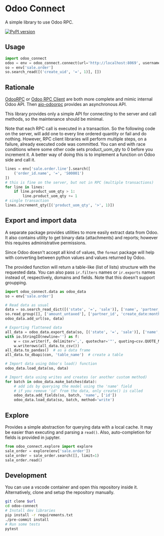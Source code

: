 # Odoo Connect

A simple library to use Odoo RPC.

[![PyPI version](https://badge.fury.io/py/odoo-connect.svg)](https://pypi.org/project/odoo-connect/)

## Usage

```python
import odoo_connect
odoo = env = odoo_connect.connect(url='http://localhost:8069', username='admin', password='admin')
so = env['sale.order']
so.search_read([('create_uid', '=', 1)], [])
```

## Rationale

[OdooRPC](https://pypi.org/project/OdooRPC/)
or [Odoo RPC Client](https://pypi.org/project/odoo-rpc-client/)
are both more complete and mimic internal Odoo API.
Then [aio-odoorpc](https://pypi.org/project/aio-odoorpc/) provides
an asynchronous API.

This library provides only a simple API for connecting to the server
and call methods, so the maintenance should be minimal.

Note that each RPC call is executed in a transaction.
So the following code on the server, will add one to every line ordered
quantity or fail and do nothing.
However, RPC client libraries will perform multiple steps, on a failure,
already executed code was committed. You can end with race conditions
where some other code sets product_uom_qty to 0 before you increment it.
A better way of doing this is to implement a function on Odoo side and call it.

```python
lines = env['sale.order.line'].search([
	('order_id.name', '=', 'S00001')
])
# this is fine on the server, but not in RPC (multiple transactions)
for line in lines:
	if line.product_uom_qty > 1:
		line.product_uom_qty += 1
# single transaction
lines.increment_qty([('product_uom_qty', '>', 1)])
```

## Export and import data

A separate package provides utilities to more easily extract data from Odoo.
It also contains utility to get binary data (attachments) and reports;
however this requires administrative permissions.

Since Odoo doesn't accept all kind of values, the `format` package will help
with converting between python values and values returned by Odoo.

The provided function will return a table-like (list of lists) structure
with the requested data.
You can also pass `ir.filters` names or `ir.exports` names instead of,
respectively, domains and fields. Note that this doesn't support groupping.

```python
import odoo_connect.data as odoo_data
so = env['sale.order']

# Read data as usual
data = so.search_read_dict([('state', '=', 'sale')], ['name', 'partner_id.name'])
so.read_group([], ['amount_untaxed'], ['partner_id', 'create_date:month'])
odoo_data.add_url(so, data)

# Exporting flattened data
all_data = odoo_data.export_data(so, [('state', '=', 'sale')], ['name', 'partner_id.name'])
with io.StringIO(newline='') as f:
    w = csv.writer(f, delimiter=',', quotechar='"', quoting=csv.QUOTE_MINIMAL)
    w.writerows(all_data.to_csv())
all_data.to_pandas()  # as a data frame
all_data.to_dbapi(con, 'table_name')  # create a table

# Import data using Odoo's load() function
odoo_data.load_data(so, data)

# Import data using writes and creates (or another custom method)
for batch in odoo_data.make_batches(data):
	# add ids by querying the model using the 'name' field
	# if you remove 'id' from the data, only create() is called
	odoo_data.add_fields(so, batch, 'name', ['id'])
	odoo_data.load_data(so, batch, method='write')
```

## Explore

Provides a simple abstraction for querying data with a local cache.
It may be easier than executing and parsing a `read()`.
Also, auto-completion for fields is provided in jupyter.

```python
from odoo_connect.explore import explore
sale_order = explore(env['sale.order'])
sale_order = sale_order.search([], limit=1)
sale_order.read()
```

## Development

You can use a vscode container and open this repository inside it.
Alternatively, clone and setup the repository manually.

```bash
git clone $url
cd odoo-connect
# Install dev libraries
pip install -r requirements.txt
./pre-commit install
# Run some tests
pytest
```
